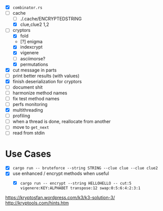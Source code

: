 - [x] `combinator.rs`
- [ ] cache
  - [ ] ./.cache/ENCRYPTEDSTRING
  - [x] clue,clue2 1,2
- [ ] cryptors
  - [x] fold
  - [?] enigma
  - [x] indexcrypt
  - [x] vigenere
  - [ ] asciimorse?
  - [x] permutations
- [x] cut message in parts
- [ ] print better results (with values)
- [x] finish deserialization for cryptors
- [ ] document shit
- [ ] harmonize method names
- [ ] fix test method names
- [ ] perfs monitoring
- [x] multithreading
- [ ] profiling
- [ ] when a thread is done, reallocate from another
- [ ] move to `get_next`
- [ ] read from stdin

# Use Cases
- [x] `cargo run -- bruteforce --string STRING --clue clue --clue clue2 `
- [x] use enhanced / encrypt methods when useful
  - [x] `cargo run -- encrypt --string HELLOHELLO -- cut:5 vigenere:KEY:ALPHABET transpose:12 swap:0:5:6:4:2:3:1`


https://kryptosfan.wordpress.com/k3/k3-solution-3/
http://kryptools.com/hints.htm
